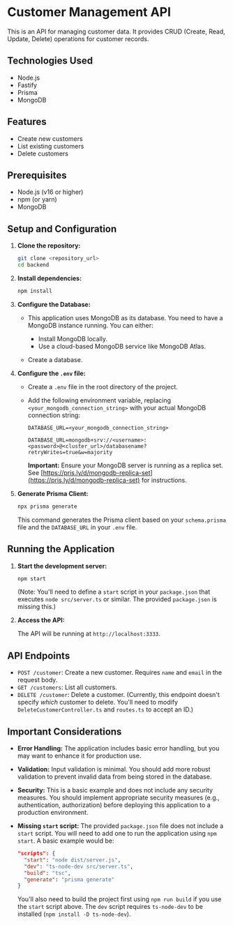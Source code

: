 # Customer Management API

This is an API for managing customer data. It provides CRUD (Create, Read, Update, Delete) operations for customer records.

## Technologies Used

*   Node.js
*   Fastify
*   Prisma
*   MongoDB

## Features

*   Create new customers
*   List existing customers
*   Delete customers

## Prerequisites

*   Node.js (v16 or higher)
*   npm (or yarn)
*   MongoDB

## Setup and Configuration

1.  **Clone the repository:**

    ```bash
    git clone <repository_url>
    cd backend
    ```

2.  **Install dependencies:**

    ```bash
    npm install
    ```

3.  **Configure the Database:**

    *   This application uses MongoDB as its database. You need to have a MongoDB instance running. You can either:
        *   Install MongoDB locally.
        *   Use a cloud-based MongoDB service like MongoDB Atlas.

    *   Create a database.

4.  **Configure the `.env` file:**

    *   Create a `.env` file in the root directory of the project.
    *   Add the following environment variable, replacing `<your_mongodb_connection_string>` with your actual MongoDB connection string:

        ```
        DATABASE_URL=<your_mongodb_connection_string>
        ```

        ```
        DATABASE_URL=mongodb+srv://<username>:<password>@<cluster_url>/databasename?retryWrites=true&w=majority
        ```

        **Important:** Ensure your MongoDB server is running as a replica set. See [https://pris.ly/d/mongodb-replica-set](https://pris.ly/d/mongodb-replica-set) for instructions.

5.  **Generate Prisma Client:**

    ```bash
    npx prisma generate
    ```

    This command generates the Prisma client based on your `schema.prisma` file and the `DATABASE_URL` in your `.env` file.

## Running the Application

1.  **Start the development server:**

    ```bash
    npm start
    ```

    (Note: You'll need to define a `start` script in your `package.json` that executes `node src/server.ts` or similar.  The provided `package.json` is missing this.)

2.  **Access the API:**

    The API will be running at `http://localhost:3333`.

## API Endpoints

*   `POST /customer`: Create a new customer.  Requires `name` and `email` in the request body.
*   `GET /customers`: List all customers.
*   `DELETE /customer`: Delete a customer.  (Currently, this endpoint doesn't specify *which* customer to delete.  You'll need to modify `DeleteCustomerController.ts` and `routes.ts` to accept an ID.)

## Important Considerations

*   **Error Handling:** The application includes basic error handling, but you may want to enhance it for production use.
*   **Validation:** Input validation is minimal. You should add more robust validation to prevent invalid data from being stored in the database.
*   **Security:** This is a basic example and does not include any security measures. You should implement appropriate security measures (e.g., authentication, authorization) before deploying this application to a production environment.
*   **Missing `start` script:** The provided `package.json` file does not include a `start` script. You will need to add one to run the application using `npm start`.  A basic example would be:

    ```json
    "scripts": {
      "start": "node dist/server.js",
      "dev": "ts-node-dev src/server.ts",
      "build": "tsc",
      "generate": "prisma generate"
    }
    ```

    You'll also need to build the project first using `npm run build` if you use the `start` script above.  The `dev` script requires `ts-node-dev` to be installed (`npm install -D ts-node-dev`).
```

